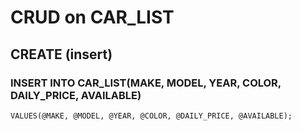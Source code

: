 # CRUD on CAR_LIST

## CREATE (insert)
### INSERT INTO CAR_LIST(MAKE, MODEL, YEAR, COLOR, DAILY_PRICE, AVAILABLE) 
    VALUES(@MAKE, @MODEL, @YEAR, @COLOR, @DAILY_PRICE, @AVAILABLE);
